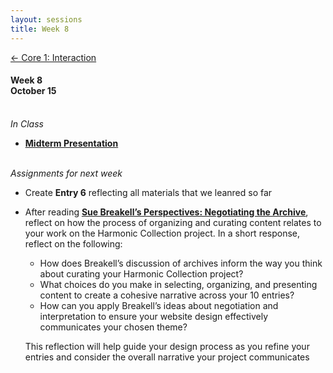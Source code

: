 ```yaml
---
layout: sessions
title: Week 8
---
```


[<span class="nav-color">← Core 1: Interaction</span>](core1-interaction.github.io)

#### Week 8 <br>October 15<br><br>


*In Class*  
+ **[<u>Midterm Presentation</u>](https://docs.google.com/document/d/1E_19CYDhHyd0T_rOrG_9aWK33XSHdzYNmN4T6Sh4TPQ/edit?usp=sharing)**<br><br>	


*Assignments for next week*	
+ Create **Entry 6** reflecting all materials that we leanred so far  
+ After reading **[<u>Sue Breakell’s Perspectives: Negotiating the Archive</u>](https://www.tate.org.uk/research/tate-papers/09/perspectives-negotiating-the-archive)**, reflect on how the process of organizing and curating content relates to your work on the Harmonic Collection project.
  In a short response, reflect on the following:
  - How does Breakell’s discussion of archives inform the way you think about curating your Harmonic Collection project?
  - What choices do you make in selecting, organizing, and presenting content to create a cohesive narrative across your 10 entries?
  - How can you apply Breakell’s ideas about negotiation and interpretation to ensure your website design effectively communicates your chosen theme?<br>
  
  This reflection will help guide your design process as you refine your entries and consider the overall narrative your project communicates
